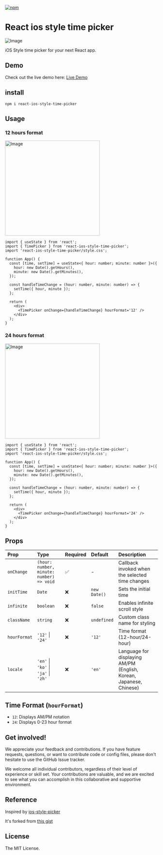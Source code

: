 [![npm](https://img.shields.io/npm/v/react-ios-style-time-picker)](https://www.npmjs.com/package/react-ios-style-time-picker)

# React ios style time picker

![Image](https://github.com/user-attachments/assets/a6e55fc3-1594-4cae-9ebe-fb2899e45303)

iOS Style time picker for your next React app.

## Demo

Check out the live demo here: [Live Demo](https://eric-hjh.github.io/react-ios-style-time-picker/?path=/story/timepicker--default)

## install

```
npm i react-ios-style-time-picker
```

## Usage

### 12 hours format

<img width="312" alt="Image" src="https://github.com/user-attachments/assets/30e13b77-f572-4ee9-a6bd-06e02e09edfc" />

```tsx
import { useState } from 'react';
import { TimePicker } from 'react-ios-style-time-picker';
import 'react-ios-style-time-picker/style.css';

function App() {
  const [time, setTime] = useState<{ hour: number; minute: number }>({
    hour: new Date().getHours(),
    minute: new Date().getMinutes(),
  });

  const handleTimeChange = (hour: number, minute: number) => {
    setTime({ hour, minute });
  };

  return (
    <div>
      <TimePicker onChange={handleTimeChange} hourFormat='12' />
    </div>
  );
}
```

### 24 hours format

<img width="312" alt="Image" src="https://github.com/user-attachments/assets/d3bc1fab-5ee9-4072-8f56-f502e3019d7e" />

```tsx
import { useState } from 'react';
import { TimePicker } from 'react-ios-style-time-picker';
import 'react-ios-style-time-picker/style.css';

function App() {
  const [time, setTime] = useState<{ hour: number; minute: number }>({
    hour: new Date().getHours(),
    minute: new Date().getMinutes(),
  });

  const handleTimeChange = (hour: number, minute: number) => {
    setTime({ hour, minute });
  };

  return (
    <div>
      <TimePicker onChange={handleTimeChange} hourFormat='24' />
    </div>
  );
}
```

## Props

| Prop         | Type                                     | Required | Default      | Description                                                        |
| :----------- | :--------------------------------------- | :------- | :----------- | :----------------------------------------------------------------- |
| `onChange`   | `(hour: number, minute: number) => void` | ✅       | -            | Callback invoked when the selected time changes                    |
| `initTime`   | `Date`                                   | ❌       | `new Date()` | Sets the initial time                                              |
| `infinite`   | `boolean`                                | ❌       | `false`      | Enables infinite scroll style                                      |
| `className`  | `string`                                 | ❌       | `undefined`  | Custom class name for styling                                      |
| `hourFormat` | `'12'` \| `'24'`                         | ❌       | `'12'`       | Time format (12-hour/24-hour)                                      |
| `locale`     | `'en'` \| `'ko'` \| `'ja'` \| `'zh'`     | ❌       | `'en'`       | Language for displaying AM/PM (English, Korean, Japanese, Chinese) |

## Time Format (`hourFormat`)

- `12`: Displays AM/PM notation
- `24`: Displays 0-23 hour format

## Get involved!

We appreciate your feedback and contributions. If you have feature requests, questions, or want to contribute code or config files, please don't hesitate to use the GitHub Issue tracker.

We welcome all individual contributors, regardless of their level of experience or skill set. Your contributions are valuable, and we are excited to see what you can accomplish in this collaborative and supportive environment.

## Reference

Inspired by [ios-style-picker](https://www.npmjs.com/package/ios-style-picker?activeTab=readme)

It's forked from [this gist](https://gist.github.com/wjpeters/876a8fe4040a2bb4b4eb28d2270620a5)

## License

The MIT License.
